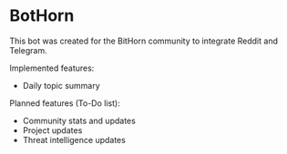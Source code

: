 # BotHorn
This bot was created for the BitHorn community to integrate Reddit and Telegram.

Implemented features:
 - Daily topic summary

Planned features (To-Do list):
 - Community stats and updates
 - Project updates
 - Threat intelligence updates